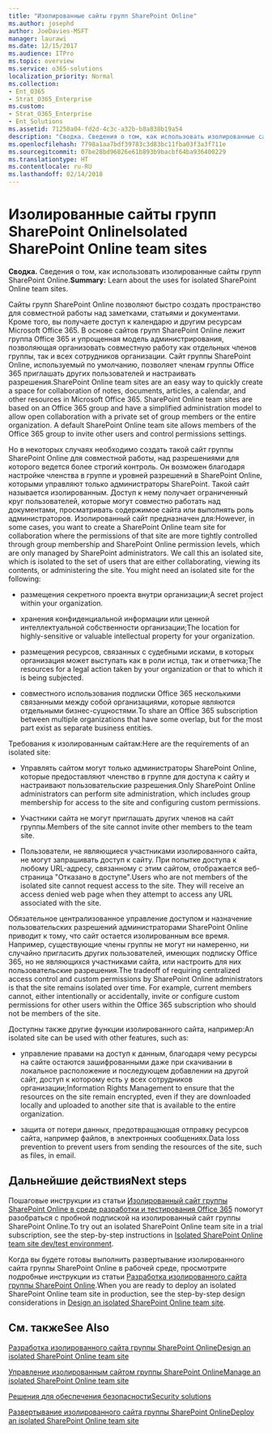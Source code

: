 ```yaml
---
title: "Изолированные сайты групп SharePoint Online"
ms.author: josephd
author: JoeDavies-MSFT
manager: laurawi
ms.date: 12/15/2017
ms.audience: ITPro
ms.topic: overview
ms.service: o365-solutions
localization_priority: Normal
ms.collection:
- Ent_O365
- Strat_O365_Enterprise
ms.custom:
- Strat_O365_Enterprise
- Ent_Solutions
ms.assetid: 71250a04-fd2d-4c3c-a32b-b8a838b19a54
description: "Сводка. Сведения о том, как использовать изолированные сайты групп SharePoint Online."
ms.openlocfilehash: 7798a1aa7bdf39783c3d83bc11fba03f3a3f711e
ms.sourcegitcommit: 07be28bd96826e61b893b9bacbf64ba936400229
ms.translationtype: HT
ms.contentlocale: ru-RU
ms.lasthandoff: 02/14/2018
---
```

# <a name="isolated-sharepoint-online-team-sites"></a><span data-ttu-id="af799-103">Изолированные сайты групп SharePoint Online</span><span class="sxs-lookup"><span data-stu-id="af799-103">Isolated SharePoint Online team sites</span></span>

 <span data-ttu-id="af799-104">**Сводка.** Сведения о том, как использовать изолированные сайты групп SharePoint Online.</span><span class="sxs-lookup"><span data-stu-id="af799-104">**Summary:** Learn about the uses for isolated SharePoint Online team sites.</span></span>
  
<span data-ttu-id="af799-p101">Сайты групп SharePoint Online позволяют быстро создать пространство для совместной работы над заметками, статьями и документами. Кроме того, вы получаете доступ к календарю и другим ресурсам Microsoft Office 365. В основе сайтов групп SharePoint Online лежит группа Office 365 и упрощенная модель администрирования, позволяющая организовать совместную работу как отдельных членов группы, так и всех сотрудников организации. Сайт группы SharePoint Online, используемый по умолчанию, позволяет членам группы Office 365 приглашать других пользователей и настраивать разрешения.</span><span class="sxs-lookup"><span data-stu-id="af799-p101">SharePoint Online team sites are an easy way to quickly create a space for collaboration of notes, documents, articles, a calendar, and other resources in Microsoft Office 365. SharePoint Online team sites are based on an Office 365 group and have a simplified administration model to allow open collaboration with a private set of group members or the entire organization. A default SharePoint Online team site allows members of the Office 365 group to invite other users and control permissions settings.</span></span>
  
<span data-ttu-id="af799-p102">Но в некоторых случаях необходимо создать такой сайт группы SharePoint Online для совместной работы, над разрешениями для которого ведется более строгий контроль. Он возможен благодаря настройке членства в группе и уровней разрешений в SharePoint Online, которыми управляют только администраторы SharePoint. Такой сайт называется изолированным. Доступ к нему получает ограниченный круг пользователей, которые могут совместно работать над документами, просматривать содержимое сайта или выполнять роль администраторов. Изолированный сайт предназначен для:</span><span class="sxs-lookup"><span data-stu-id="af799-p102">However, in some cases, you want to create a SharePoint Online team site for collaboration where the permissions of that site are more tightly controlled through group membership and SharePoint Online permission levels, which are only managed by SharePoint administrators. We call this an isolated site, which is isolated to the set of users that are either collaborating, viewing its contents, or administering the site. You might need an isolated site for the following:</span></span>
  
- <span data-ttu-id="af799-111">размещения секретного проекта внутри организации;</span><span class="sxs-lookup"><span data-stu-id="af799-111">A secret project within your organization.</span></span>
    
- <span data-ttu-id="af799-112">хранения конфиденциальной информации или ценной интеллектуальной собственности организации;</span><span class="sxs-lookup"><span data-stu-id="af799-112">The location for highly-sensitive or valuable intellectual property for your organization.</span></span>
    
- <span data-ttu-id="af799-113">размещения ресурсов, связанных с судебными исками, в которых организация может выступать как в роли истца, так и ответчика;</span><span class="sxs-lookup"><span data-stu-id="af799-113">The resources for a legal action taken by your organization or that to which it is being subjected.</span></span>
    
- <span data-ttu-id="af799-114">совместного использования подписки Office 365 несколькими связанными между собой организациями, которые являются отдельными бизнес-сущностями.</span><span class="sxs-lookup"><span data-stu-id="af799-114">To share an Office 365 subscription between multiple organizations that have some overlap, but for the most part exist as separate business entities.</span></span>
    
<span data-ttu-id="af799-115">Требования к изолированным сайтам:</span><span class="sxs-lookup"><span data-stu-id="af799-115">Here are the requirements of an isolated site:</span></span>
  
- <span data-ttu-id="af799-116">Управлять сайтом могут только администраторы SharePoint Online, которые предоставляют членство в группе для доступа к сайту и настраивают пользовательские разрешения.</span><span class="sxs-lookup"><span data-stu-id="af799-116">Only SharePoint Online administrators can perform site administration, which includes group membership for access to the site and configuring custom permissions.</span></span>
    
- <span data-ttu-id="af799-117">Участники сайта не могут приглашать других членов на сайт группы.</span><span class="sxs-lookup"><span data-stu-id="af799-117">Members of the site cannot invite other members to the team site.</span></span>
    
- <span data-ttu-id="af799-p103">Пользователи, не являющиеся участниками изолированного сайта, не могут запрашивать доступ к сайту. При попытке доступа к любому URL-адресу, связанному с этим сайтом, отображается веб-страница "Отказано в доступе".</span><span class="sxs-lookup"><span data-stu-id="af799-p103">Users who are not members of the isolated site cannot request access to the site. They will receive an access denied web page when they attempt to access any URL associated with the site.</span></span>
    
<span data-ttu-id="af799-p104">Обязательное централизованное управление доступом и назначение пользовательских разрешений администраторами SharePoint Online приводит к тому, что сайт остается изолированным все время. Например, существующие члены группы не могут ни намеренно, ни случайно пригласить других пользователей, имеющих подписку Office 365, но не являющихся участниками сайта, или настроить для них пользовательские разрешения.</span><span class="sxs-lookup"><span data-stu-id="af799-p104">The tradeoff of requiring centralized access control and custom permissions by SharePoint Online administrators is that the site remains isolated over time. For example, current members cannot, either intentionally or accidentally, invite or configure custom permissions for other users within the Office 365 subscription who should not be members of the site.</span></span>
  
<span data-ttu-id="af799-122">Доступны также другие функции изолированного сайта, например:</span><span class="sxs-lookup"><span data-stu-id="af799-122">An isolated site can be used with other features, such as:</span></span>
  
- <span data-ttu-id="af799-123">управление правами на доступ к данным, благодаря чему ресурсы на сайте остаются зашифрованными даже при скачивании в локальное расположение и последующем добавлении на другой сайт, доступ к которому есть у всех сотрудников организации;</span><span class="sxs-lookup"><span data-stu-id="af799-123">Information Rights Management to ensure that the resources on the site remain encrypted, even if they are downloaded locally and uploaded to another site that is available to the entire organization.</span></span>
    
- <span data-ttu-id="af799-124">защита от потери данных, предотвращающая отправку ресурсов сайта, например файлов, в электронных сообщениях.</span><span class="sxs-lookup"><span data-stu-id="af799-124">Data loss prevention to prevent users from sending the resources of the site, such as files, in email.</span></span>
    
## <a name="next-steps"></a><span data-ttu-id="af799-125">Дальнейшие действия</span><span class="sxs-lookup"><span data-stu-id="af799-125">Next steps</span></span>

<span data-ttu-id="af799-126">Пошаговые инструкции из статьи [Изолированный сайт группы SharePoint Online в среде разработки и тестирования Office 365](isolated-sharepoint-online-team-site-dev-test-environment.md) помогут разобраться с пробной подпиской на изолированный сайт группы SharePoint Online.</span><span class="sxs-lookup"><span data-stu-id="af799-126">To try out an isolated SharePoint Online team site in a trial subscription, see the step-by-step instructions in [Isolated SharePoint Online team site dev/test environment](isolated-sharepoint-online-team-site-dev-test-environment.md).</span></span>
  
<span data-ttu-id="af799-127">Когда вы будете готовы выполнить развертывание изолированного сайта группы SharePoint Online в рабочей среде, просмотрите подробные инструкции из статьи [Разработка изолированного сайта группы SharePoint Online](design-an-isolated-sharepoint-online-team-site.md).</span><span class="sxs-lookup"><span data-stu-id="af799-127">When you are ready to deploy an isolated SharePoint Online team site in production, see the step-by-step design considerations in [Design an isolated SharePoint Online team site](design-an-isolated-sharepoint-online-team-site.md).</span></span>
  
## <a name="see-also"></a><span data-ttu-id="af799-128">См. также</span><span class="sxs-lookup"><span data-stu-id="af799-128">See Also</span></span>

[<span data-ttu-id="af799-129">Разработка изолированного сайта группы SharePoint Online</span><span class="sxs-lookup"><span data-stu-id="af799-129">Design an isolated SharePoint Online team site</span></span>](design-an-isolated-sharepoint-online-team-site.md)
  
[<span data-ttu-id="af799-130">Управление изолированным сайтом группы SharePoint Online</span><span class="sxs-lookup"><span data-stu-id="af799-130">Manage an isolated SharePoint Online team site</span></span>](manage-an-isolated-sharepoint-online-team-site.md)
  
[<span data-ttu-id="af799-131">Решения для обеспечения безопасности</span><span class="sxs-lookup"><span data-stu-id="af799-131">Security solutions</span></span>](security-solutions.md)

[<span data-ttu-id="af799-132">Развертывание изолированного сайта группы SharePoint Online</span><span class="sxs-lookup"><span data-stu-id="af799-132">Deploy an isolated SharePoint Online team site</span></span>](deploy-an-isolated-sharepoint-online-team-site.md)



